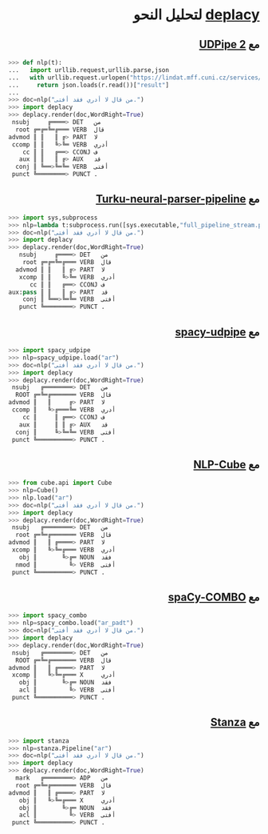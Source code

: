 <h1 dir="rtl"><a href="https://koichiyasuoka.github.io/deplacy/">deplacy</a> لتحليل النحو</h1>

<h2 dir="rtl"> مع <a href="http://ufal.mff.cuni.cz/udpipe/2">UDPipe 2</a></h2>

```py
>>> def nlp(t):
...   import urllib.request,urllib.parse,json
...   with urllib.request.urlopen("https://lindat.mff.cuni.cz/services/udpipe/api/process?model=ar&tokenizer&tagger&parser&data="+urllib.parse.quote(t)) as r:
...     return json.loads(r.read())["result"]
...
>>> doc=nlp("من قال لا أدري فقد أفتى.")
>>> import deplacy
>>> deplacy.render(doc,WordRight=True)
 nsubj     ╔════> DET   من
  root ╔═╔═╚═╔═══ VERB  قال
advmod ║ ║   ║ ╔> PART  لا
 ccomp ║ ║   ╚>╚═ VERB  أدري
    cc ║ ║   ╔══> CCONJ ف
   aux ║ ║   ║ ╔> AUX   قد
  conj ║ ╚══>╚═╚═ VERB  أفتى
 punct ╚════════> PUNCT .
```

<h2 dir="rtl"> مع <a href="https://turkunlp.org/Turku-neural-parser-pipeline/">Turku-neural-parser-pipeline</a></h2>

```py
>>> import sys,subprocess
>>> nlp=lambda t:subprocess.run([sys.executable,"full_pipeline_stream.py","--gpu","-1","--conf","models_ar_padt/pipelines.yaml"],cwd="Turku-neural-parser-pipeline",input=t,encoding="utf-8",stdout=subprocess.PIPE).stdout
>>> doc=nlp("من قال لا أدري فقد أفتى.")
>>> import deplacy
>>> deplacy.render(doc,WordRight=True)
   nsubj     ╔════> DET   من
    root ╔═╔═╚═╔═══ VERB  قال
  advmod ║ ║   ║ ╔> PART  لا
   xcomp ║ ║   ╚>╚═ VERB  أدري
      cc ║ ║   ╔══> CCONJ ف
aux:pass ║ ║   ║ ╔> PART  قد
    conj ║ ╚══>╚═╚═ VERB  أفتى
   punct ╚════════> PUNCT .
```

<h2 dir="rtl"> مع <a href="https://github.com/TakeLab/spacy-udpipe">spacy-udpipe</a></h2>

```py
>>> import spacy_udpipe
>>> nlp=spacy_udpipe.load("ar")
>>> doc=nlp("من قال لا أدري فقد أفتى.")
>>> import deplacy
>>> deplacy.render(doc,WordRight=True)
 nsubj   ╔════════> DET   من
  ROOT ╔═╚═╔═══════ VERB  قال
advmod ║   ║     ╔> PART  لا
 ccomp ║   ╚>╔═══╚═ VERB  أدري
    cc ║     ║ ╔══> CCONJ ف
   aux ║     ║ ║ ╔> AUX   قد
  conj ║     ╚>╚═╚═ VERB  أفتى
 punct ╚══════════> PUNCT .
```

<h2 dir="rtl"> مع <a href="https://github.com/Adobe/NLP-Cube">NLP-Cube</a></h2>

```py
>>> from cube.api import Cube
>>> nlp=Cube()
>>> nlp.load("ar")
>>> doc=nlp("من قال لا أدري فقد أفتى.")
>>> import deplacy
>>> deplacy.render(doc,WordRight=True)
 nsubj   ╔════════> DET   من
  root ╔═╚═╔═══════ VERB  قال
advmod ║   ║ ╔════> PART  لا
 xcomp ║   ╚>╚═╔═══ VERB  أدري
   obj ║       ╚>╔═ NOUN  فقد
  nmod ║         ╚> VERB  أفتى
 punct ╚══════════> PUNCT .
```

<h2 dir="rtl"> مع <a href="https://github.com/KoichiYasuoka/spaCy-COMBO">spaCy-COMBO</a></h2>

```py
>>> import spacy_combo
>>> nlp=spacy_combo.load("ar_padt")
>>> doc=nlp("من قال لا أدري فقد أفتى.")
>>> import deplacy
>>> deplacy.render(doc,WordRight=True)
 nsubj   ╔════════> DET   من
  ROOT ╔═╚═╔═══════ VERB  قال
advmod ║   ║ ╔════> PART  لا
 xcomp ║   ╚>╚═╔═══ X     أدري
   obj ║       ╚>╔═ NOUN  فقد
   acl ║         ╚> VERB  أفتى
 punct ╚══════════> PUNCT .
```

<h2 dir="rtl"> مع <a href="https://stanfordnlp.github.io/stanza">Stanza</a></h2>

```py
>>> import stanza
>>> nlp=stanza.Pipeline("ar")
>>> doc=nlp("من قال لا أدري فقد أفتى.")
>>> import deplacy
>>> deplacy.render(doc,WordRight=True)
  mark   ╔════════> ADP   من
  root ╔═╚═╔═══════ VERB  قال
advmod ║   ║ ╔════> PART  لا
   obj ║   ╚>╚═╔═══ X     أدري
   obj ║       ╚>╔═ NOUN  فقد
   acl ║         ╚> VERB  أفتى
 punct ╚══════════> PUNCT .
```

